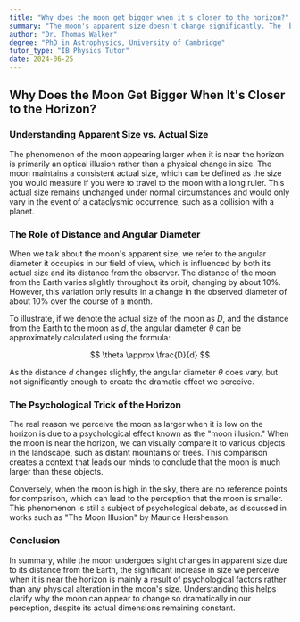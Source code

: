 ```yaml
---
title: "Why does the moon get bigger when it's closer to the horizon?"
summary: "The moon's apparent size doesn't change significantly. The 'bigger' moon illusion near the horizon is a psychological trick, comparing it to distant objects.  #moon #illusion #horizon #space"
author: "Dr. Thomas Walker"
degree: "PhD in Astrophysics, University of Cambridge"
tutor_type: "IB Physics Tutor"
date: 2024-06-25
---
```


## Why Does the Moon Get Bigger When It's Closer to the Horizon?

### Understanding Apparent Size vs. Actual Size

The phenomenon of the moon appearing larger when it is near the horizon is primarily an optical illusion rather than a physical change in size. The moon maintains a consistent actual size, which can be defined as the size you would measure if you were to travel to the moon with a long ruler. This actual size remains unchanged under normal circumstances and would only vary in the event of a cataclysmic occurrence, such as a collision with a planet.

### The Role of Distance and Angular Diameter

When we talk about the moon's apparent size, we refer to the angular diameter it occupies in our field of view, which is influenced by both its actual size and its distance from the observer. The distance of the moon from the Earth varies slightly throughout its orbit, changing by about 10%. However, this variation only results in a change in the observed diameter of about 10% over the course of a month.

To illustrate, if we denote the actual size of the moon as $D$, and the distance from the Earth to the moon as $d$, the angular diameter $\theta$ can be approximately calculated using the formula:

$$
\theta \approx \frac{D}{d}
$$

As the distance $d$ changes slightly, the angular diameter $\theta$ does vary, but not significantly enough to create the dramatic effect we perceive.

### The Psychological Trick of the Horizon

The real reason we perceive the moon as larger when it is low on the horizon is due to a psychological effect known as the "moon illusion." When the moon is near the horizon, we can visually compare it to various objects in the landscape, such as distant mountains or trees. This comparison creates a context that leads our minds to conclude that the moon is much larger than these objects.

Conversely, when the moon is high in the sky, there are no reference points for comparison, which can lead to the perception that the moon is smaller. This phenomenon is still a subject of psychological debate, as discussed in works such as "The Moon Illusion" by Maurice Hershenson.

### Conclusion

In summary, while the moon undergoes slight changes in apparent size due to its distance from the Earth, the significant increase in size we perceive when it is near the horizon is mainly a result of psychological factors rather than any physical alteration in the moon's size. Understanding this helps clarify why the moon can appear to change so dramatically in our perception, despite its actual dimensions remaining constant.
    